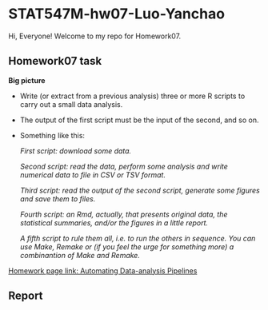 
# STAT547M-hw07-Luo-Yanchao

Hi, Everyone! Welcome to my repo for Homework07.

## Homework07 task

**Big picture**

+ Write (or extract from a previous analysis) three or more R scripts to carry out a small data analysis.

+ The output of the first script must be the input of the second, and so on.

+ Something like this:

    *First script: download some data.*
    
    *Second script: read the data, perform some analysis and write numerical data to file in CSV or TSV format.*
    
    *Third script: read the output of the second script, generate some figures and save them to files.*
    
    *Fourth script: an Rmd, actually, that presents original data, the statistical summaries, and/or the figures in a little report.*
    
    *A fifth script to rule them all, i.e. to run the others in sequence.*
    *You can use Make, Remake or (if you feel the urge for something more) a combinantion of Make and Remake.*
    
[Homework page link: Automating Data-analysis Pipelines](https://stat545.com/hw07_automation.html)

## Report 

















